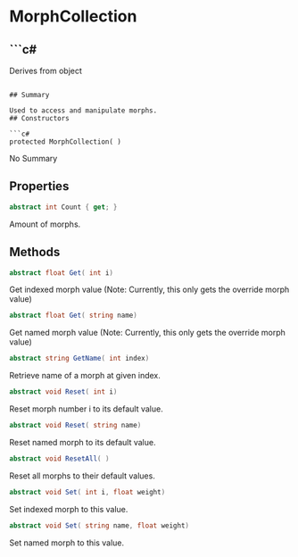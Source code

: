 # MorphCollection

## ```c#
Derives from object
```

## Summary

Used to access and manipulate morphs.
## Constructors

```c#
protected MorphCollection( ) 
```
No Summary
## Properties

```c#
abstract int Count { get; } 
```
Amount of morphs.
## Methods

```c#
abstract float Get( int i) 
```
Get indexed morph value (Note: Currently, this only gets the override morph value)
```c#
abstract float Get( string name) 
```
Get named morph value (Note: Currently, this only gets the override morph value)
```c#
abstract string GetName( int index) 
```
Retrieve name of a morph at given index.
```c#
abstract void Reset( int i) 
```
Reset morph number i to its default value.
```c#
abstract void Reset( string name) 
```
Reset named morph to its default value.
```c#
abstract void ResetAll( ) 
```
Reset all morphs to their default values.
```c#
abstract void Set( int i, float weight) 
```
Set indexed morph to this value.
```c#
abstract void Set( string name, float weight) 
```
Set named morph to this value.
